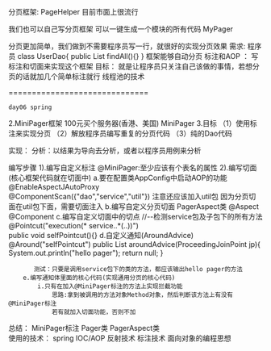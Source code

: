 分页框架:
	PageHelper   目前市面上很流行

我们也可以自己写分页框架    可以一键生成一个模块的所有代码
	MyPager
	
分页更加简单，我们做到不需要程序员写一行，就很好的实现分页效果
需求:
	程序员
	class UserDao{
		public List<User> findAll(){}
	}
	框架能够自动分页
		标注和AOP ： 写标注和切面来实现这个框架
	目标：
		就是让程序员只关注自己该做的事情，若想分页的话就加几个简单标注就行
 	          线程池的技术
 	

==============================
 
 	day06 spring
 	
 2.MiniPager框架
  	100元买个服务器(香港、美国)
 	MiniPager
 3.目标
 （1）使用标注来实现分页
 （2）解放程序员编写重复的分页代码
 （3）纯的Dao代码
 
 实现：
 	分析：以结果为导向去分析，或者以程序员用例来分析
 			
编写步骤
	1).编写自定义标注
		@MiniPager:至少应该有个表名的属性
	2).编写切面(核心框架代码就在切面中)
		a.要在配置类AppConfig中启动AOP的功能
			@EnableAspectJAutoProxy  
			@ComponentScan({"dao","service","util"})  注意还应该加入util包 因为分页切面在util包下面，需要切面注入
 		b.编写自定义分页切面
 			PagerAspect类
 				@Aspect
				@Component
 		c.编写自定义切面中的切点
 		    //--检测service包及子包下的所有方法
 			@Pointcut("execution(* service..*(..))")  
			public void selfPointcut(){}
 		d.自定义通知(AroundAdvice)
 			@Around("selfPointcut")
			public List aroundAdvice(ProceedingJoinPoint jp){
				System.out.println("hello pager");
				return null;
			}
 	
 		   测试：只要是调用service包下的类的方法，都应该输出hello pager的方法
 		e.编写通知体里面的核心代码(实现通用分页的核心代码)
 			i.只有在加入@MiniPager标注的方法上实现拦截功能
 				思路:拿到被调用的方法对象Method对象，然后判断该方法上有没有@MiniPager标注
 				若有就加入切面功能，否则不加
 				
 			
总结：
 	MiniPager标注
  	Pager类 
  	PagerAspect类	
  使用的技术：
  	spring IOC/AOP 反射技术 标注技术	 面向对象的编程思想
 	
 	
 	
		
		
